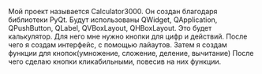 Мой проект называется Calculator3000. Он создан благодаря библиотеки PyQt. Будут использованы QWidget, QApplication, QPushButton, QLabel, QVBoxLayout, QHBoxLayout.
Это будет калькулятор. Для него мне нужно кнопки для цифр и действий. После чего я создам интерфейс, с помощью лайаутов. Затем я создам функции для кнопок(умножение, сложение, деление, вычитание)
После чего сделаю кнопки кликабильными, повесив на них функции.
